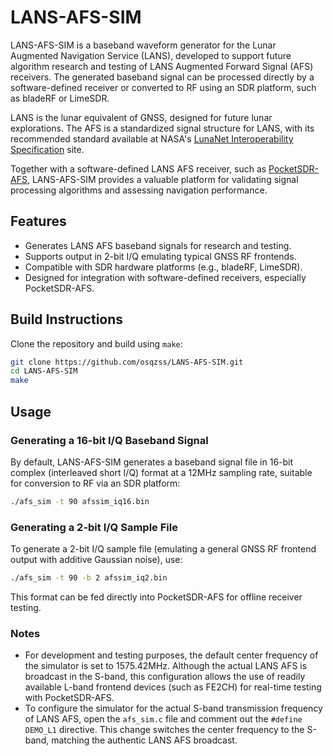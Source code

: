 # LANS-AFS-SIM

LANS-AFS-SIM is a baseband waveform generator for the Lunar Augmented Navigation Service (LANS), developed to support future algorithm research and testing of LANS Augmented Forward Signal (AFS) receivers. The generated baseband signal can be processed directly by a software-defined receiver or converted to RF using an SDR platform, such as bladeRF or LimeSDR.

LANS is the lunar equivalent of GNSS, designed for future lunar explorations. The AFS is a standardized signal structure for LANS, with its recommended standard available at NASA's [LunaNet Interoperability Specification](https://www.nasa.gov/directorates/somd/space-communications-navigation-program/lunanet-interoperability-specification/) site.

Together with a software-defined LANS AFS receiver, such as [PocketSDR-AFS](https://github.com/osqzss/PocketSDR-AFS), LANS-AFS-SIM provides a valuable platform for validating signal processing algorithms and assessing navigation performance.

## Features

- Generates LANS AFS baseband signals for research and testing.
- Supports output in 2-bit I/Q emulating typical GNSS RF frontends.
- Compatible with SDR hardware platforms (e.g., bladeRF, LimeSDR).
- Designed for integration with software-defined receivers, especially PocketSDR-AFS.

## Build Instructions

Clone the repository and build using `make`:

```sh
git clone https://github.com/osqzss/LANS-AFS-SIM.git
cd LANS-AFS-SIM
make
```

## Usage

### Generating a 16-bit I/Q Baseband Signal

By default, LANS-AFS-SIM generates a baseband signal file in 16-bit complex (interleaved short I/Q) format at a 12MHz sampling rate, suitable for conversion to RF via an SDR platform:

```sh
./afs_sim -t 90 afssim_iq16.bin
```

### Generating a 2-bit I/Q Sample File

To generate a 2-bit I/Q sample file (emulating a general GNSS RF frontend output with additive Gaussian noise), use:

```sh
./afs_sim -t 90 -b 2 afssim_iq2.bin
```

This format can be fed directly into PocketSDR-AFS for offline receiver testing.

### Notes

- For development and testing purposes, the default center frequency of the simulator is set to 1575.42MHz. Although the actual LANS AFS is broadcast in the S-band, this configuration allows the use of readily available L-band frontend devices (such as FE2CH) for real-time testing with PocketSDR-AFS.
- To configure the simulator for the actual S-band transmission frequency of LANS AFS, open the `afs_sim.c` file and comment out the `#define DEMO_L1` directive. This change switches the center frequency to the S-band, matching the authentic LANS AFS broadcast.
